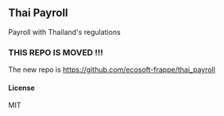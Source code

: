 ## Thai Payroll

Payroll with Thailand's regulations

### THIS REPO IS MOVED !!!
The new repo is https://github.com/ecosoft-frappe/thai_payroll

#### License

MIT
